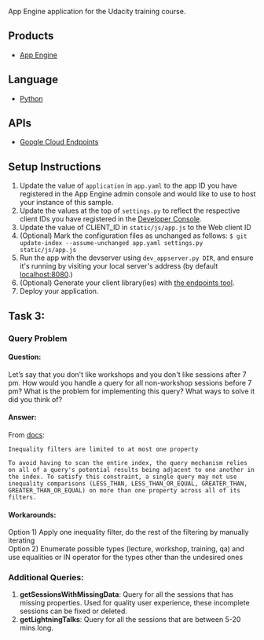 App Engine application for the Udacity training course.

## Products
- [App Engine][1]

## Language
- [Python][2]

## APIs
- [Google Cloud Endpoints][3]

## Setup Instructions
1. Update the value of `application` in `app.yaml` to the app ID you
   have registered in the App Engine admin console and would like to use to host
   your instance of this sample.
1. Update the values at the top of `settings.py` to
   reflect the respective client IDs you have registered in the
   [Developer Console][4].
1. Update the value of CLIENT_ID in `static/js/app.js` to the Web client ID
1. (Optional) Mark the configuration files as unchanged as follows:
   `$ git update-index --assume-unchanged app.yaml settings.py static/js/app.js`
1. Run the app with the devserver using `dev_appserver.py DIR`, and ensure it's running by visiting your local server's address (by default [localhost:8080][5].)
1. (Optional) Generate your client library(ies) with [the endpoints tool][6].
1. Deploy your application.


[1]: https://developers.google.com/appengine
[2]: http://python.org
[3]: https://developers.google.com/appengine/docs/python/endpoints/
[4]: https://console.developers.google.com/
[5]: https://localhost:8080/
[6]: https://developers.google.com/appengine/docs/python/endpoints/endpoints_tool


## Task 3: 

### Query Problem

#### Question:  

Let’s say that you don't like workshops and you don't like sessions after 7 pm. How would you handle a query for all non-workshop sessions before 7 pm? What is the problem for implementing this query? What ways to solve it did you think of?  

#### Answer:  
From [docs](https://cloud.google.com/datastore/docs/concepts/queries#Datastore_Restrictions_on_queries):  
``` 
Inequality filters are limited to at most one property  

To avoid having to scan the entire index, the query mechanism relies on all of a query's potential results being adjacent to one another in the index. To satisfy this constraint, a single query may not use inequality comparisons (LESS_THAN, LESS_THAN_OR_EQUAL, GREATER_THAN, GREATER_THAN_OR_EQUAL) on more than one property across all of its filters.
```

#### Workarounds:  
Option 1) Apply one inequality filter, do the rest of the filtering by manually iterating  
Option 2) Enumerate possible types (lecture, workshop, training, qa) and use equalities or IN operator for the types other than the undesired ones


### Additional Queries:
1. **getSessionsWithMissingData**: Query for all the sessions that has missing properties. Used for quality user experience, these incomplete sessions can be fixed or deleted.  
2. **getLightningTalks**: Query for all the sessions that are between 5-20 mins long.
